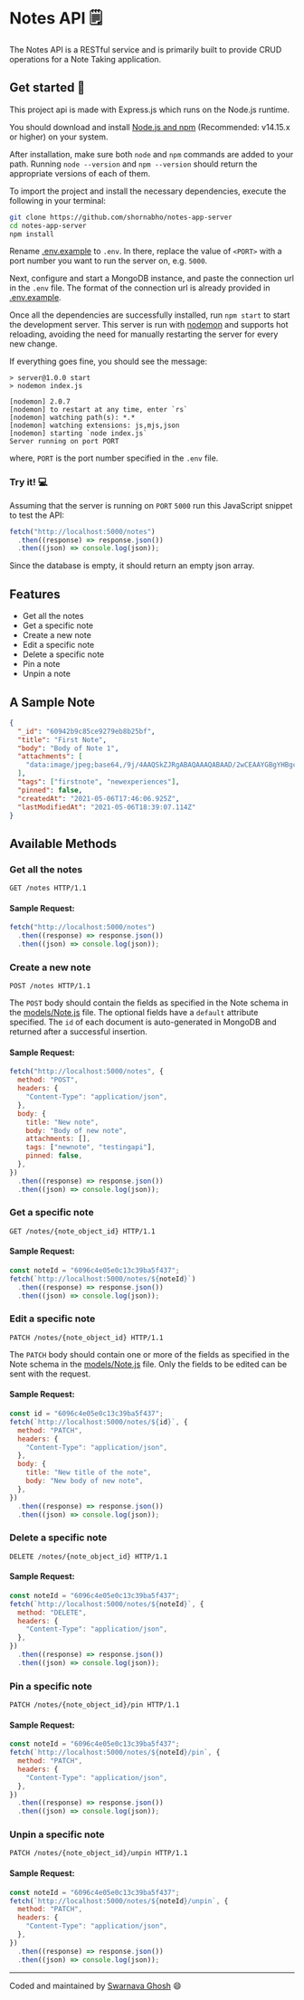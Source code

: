 # Notes API 🗒️

The Notes API is a RESTful service and is primarily built to provide CRUD operations for a Note Taking application.

## Get started 🚀

This project api is made with Express.js which runs on the Node.js runtime.

You should download and install [Node.js and npm](https://nodejs.org/) (Recommended: v14.15.x or higher) on your system.

After installation, make sure both `node` and `npm` commands are added to your path. Running `node --version` and `npm --version` should return the appropriate versions of each of them.

To import the project and install the necessary dependencies, execute the following in your terminal:

```bash
git clone https://github.com/shornabho/notes-app-server
cd notes-app-server
npm install
```

Rename [.env.example](.env.example) to `.env`. In there, replace the value of `<PORT>` with a port number you want to run the server on, e.g. `5000`.

Next, configure and start a MongoDB instance, and paste the connection url in the `.env` file. The format of the connection url is already provided in [.env.example](.env.example).

Once all the dependencies are successfully installed, run `npm start` to start the development server. This server is run with [nodemon](https://www.npmjs.com/package/nodemon) and supports hot reloading, avoiding the need for manually restarting the server for every new change.

If everything goes fine, you should see the message:

```
> server@1.0.0 start
> nodemon index.js

[nodemon] 2.0.7
[nodemon] to restart at any time, enter `rs`
[nodemon] watching path(s): *.*
[nodemon] watching extensions: js,mjs,json
[nodemon] starting `node index.js`
Server running on port PORT

```

where, `PORT` is the port number specified in the `.env` file.

### Try it! 💻

Assuming that the server is running on `PORT` `5000` run this JavaScript snippet to test the API:

```js
fetch("http://localhost:5000/notes")
  .then((response) => response.json())
  .then((json) => console.log(json));
```

Since the database is empty, it should return an empty json array.

## Features

- Get all the notes
- Get a specific note
- Create a new note
- Edit a specific note
- Delete a specific note
- Pin a note
- Unpin a note

## A Sample Note

```json
{
  "_id": "60942b9c85ce9279eb8b25bf",
  "title": "First Note",
  "body": "Body of Note 1",
  "attachments": [
    "data:image/jpeg;base64,/9j/4AAQSkZJRgABAQAAAQABAAD/2wCEAAYGBgYHBgcICAc..."
  ],
  "tags": ["firstnote", "newexperiences"],
  "pinned": false,
  "createdAt": "2021-05-06T17:46:06.925Z",
  "lastModifiedAt": "2021-05-06T18:39:07.114Z"
}
```

## Available Methods

### Get all the notes

```http
GET /notes HTTP/1.1
```

#### Sample Request:

```js
fetch("http://localhost:5000/notes")
  .then((response) => response.json())
  .then((json) => console.log(json));
```

### Create a new note

```http
POST /notes HTTP/1.1
```

The `POST` body should contain the fields as specified in the Note schema in the [models/Note.js](models/Note.js) file. The optional fields have a `default` attribute specified. The `id` of each document is auto-generated in MongoDB and returned after a successful insertion.

#### Sample Request:

```js
fetch("http://localhost:5000/notes", {
  method: "POST",
  headers: {
    "Content-Type": "application/json",
  },
  body: {
    title: "New note",
    body: "Body of new note",
    attachments: [],
    tags: ["newnote", "testingapi"],
    pinned: false,
  },
})
  .then((response) => response.json())
  .then((json) => console.log(json));
```

### Get a specific note

```http
GET /notes/{note_object_id} HTTP/1.1
```

#### Sample Request:

```js
const noteId = "6096c4e05e0c13c39ba5f437";
fetch(`http://localhost:5000/notes/${noteId}`)
  .then((response) => response.json())
  .then((json) => console.log(json));
```

### Edit a specific note

```http
PATCH /notes/{note_object_id} HTTP/1.1
```

The `PATCH` body should contain one or more of the fields as specified in the Note schema in the [models/Note.js](models/Note.js) file. Only the fields to be edited can be sent with the request.

#### Sample Request:

```js
const id = "6096c4e05e0c13c39ba5f437";
fetch(`http://localhost:5000/notes/${id}`, {
  method: "PATCH",
  headers: {
    "Content-Type": "application/json",
  },
  body: {
    title: "New title of the note",
    body: "New body of new note",
  },
})
  .then((response) => response.json())
  .then((json) => console.log(json));
```

### Delete a specific note

```http
DELETE /notes/{note_object_id} HTTP/1.1
```

#### Sample Request:

```js
const noteId = "6096c4e05e0c13c39ba5f437";
fetch(`http://localhost:5000/notes/${noteId}`, {
  method: "DELETE",
  headers: {
    "Content-Type": "application/json",
  },
})
  .then((response) => response.json())
  .then((json) => console.log(json));
```

### Pin a specific note

```http
PATCH /notes/{note_object_id}/pin HTTP/1.1
```

#### Sample Request:

```js
const noteId = "6096c4e05e0c13c39ba5f437";
fetch(`http://localhost:5000/notes/${noteId}/pin`, {
  method: "PATCH",
  headers: {
    "Content-Type": "application/json",
  },
})
  .then((response) => response.json())
  .then((json) => console.log(json));
```

### Unpin a specific note

```http
PATCH /notes/{note_object_id}/unpin HTTP/1.1
```

#### Sample Request:

```js
const noteId = "6096c4e05e0c13c39ba5f437";
fetch(`http://localhost:5000/notes/${noteId}/unpin`, {
  method: "PATCH",
  headers: {
    "Content-Type": "application/json",
  },
})
  .then((response) => response.json())
  .then((json) => console.log(json));
```

---

Coded and maintained by [Swarnava Ghosh](https://www.linkedin.com/in/swarnava-ghosh/) 😄
